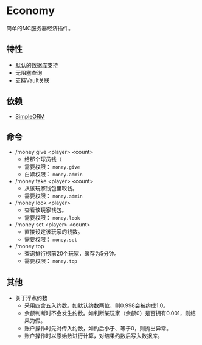 # Economy
简单的MC服务器经济插件。

## 特性
* 默认的数据库支持
* 无阻塞查询
* 支持Vault关联

## 依赖
* [SimpleORM](https://github.com/caoli5288/SimpleORM)


## 命令

* /money give \<player> \<count>
    * 给那个球员钱（
    * 需要权限： `money.give`
    * 白嫖权限： `money.admin`
* /money take \<player> \<count>
    * 从该玩家钱包里取钱。
    * 需要权限： `money.admin`
* /money look \<player>
    * 查看该玩家钱包。
    * 需要权限： `money.look`
* /money set \<player> \<count>
    * 直接设定该玩家的钱数。
    * 需要权限： `money.set`
* /money top
    * 查询排行榜前20个玩家，缓存为5分钟。
    * 需要权限： `money.top`

## 其他
* 关于浮点约数
    * 采用四舍五入约数。如默认约数两位，则0.998会被约成1.0。
    * 余额判断时不会发生约数。如判断某玩家（余额0）是否拥有0.001，则结果为假。
    * 账户操作时先对传入约数，如约后小于、等于0，则抛出异常。
    * 账户操作时以原始数进行计算，对结果约数后写入数据库。